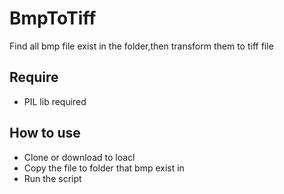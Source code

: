 # BmpToTiff
Find all bmp file exist in the folder,then transform them to tiff file
## Require
* PIL lib required 
## How to use
* Clone or download to loacl
* Copy the file to folder that bmp exist in
* Run the script
